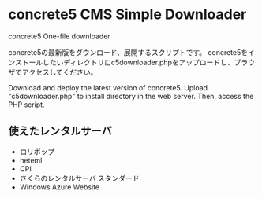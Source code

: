# concrete5 CMS Simple Downloader

concrete5 One-file downloader

concrete5の最新版をダウンロード、展開するスクリプトです。
concrete5をインストールしたいディレクトリにc5downloader.phpをアップロードし、ブラウザでアクセスしてください。

Download and deploy the latest version of concrete5.
Upload "c5downloader.php" to install directory in the web server.
Then, access the PHP script.

## 使えたレンタルサーバ

* ロリポップ
* heteml
* CPI
* さくらのレンタルサーバ スタンダード
* Windows Azure Website
